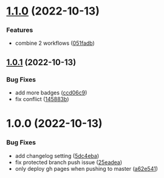 # [1.1.0](https://github.com/Tony-Feng/tony-feng.github.io/compare/v1.0.1...v1.1.0) (2022-10-13)


### Features

* combine 2 workflows ([051fadb](https://github.com/Tony-Feng/tony-feng.github.io/commit/051fadb37a9d6a12ed953798ad229bd16bfec929))

## [1.0.1](https://github.com/Tony-Feng/tony-feng.github.io/compare/v1.0.0...v1.0.1) (2022-10-13)


### Bug Fixes

* add more badges ([ccd06c9](https://github.com/Tony-Feng/tony-feng.github.io/commit/ccd06c9a8483c309e6ad085c85578202f288b603))
* fix conflict ([145883b](https://github.com/Tony-Feng/tony-feng.github.io/commit/145883bd9b23cf2b56d845bcd39657e0b032caf9))

# 1.0.0 (2022-10-13)


### Bug Fixes

* add changelog setting ([5dc4eba](https://github.com/Tony-Feng/tony-feng.github.io/commit/5dc4eba6f90e804414545188810b13a18d25379c))
* fix protected branch push issue ([25eadea](https://github.com/Tony-Feng/tony-feng.github.io/commit/25eadeaf1522060f2d9ccc503364242544fad50b))
* only deploy gh pages when pushing to master ([a62e541](https://github.com/Tony-Feng/tony-feng.github.io/commit/a62e541c548c30d33c7ddbefa98fdf4de8c7c897))
